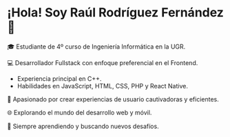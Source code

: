 # ¡Hola! Soy Raúl Rodríguez Fernández 👋

🎓 Estudiante de 4º curso de Ingeniería Informática en la UGR.

💻 Desarrollador Fullstack con enfoque preferencial en el Frontend.
   - Experiencia principal en C++.
   - Habilidades en JavaScript, HTML, CSS, PHP y React Native.

🚀 Apasionado por crear experiencias de usuario cautivadoras y eficientes.

🌐 Explorando el mundo del desarrollo web y móvil.

<!-- 👨‍💻 Actualmente trabajando en [Nombre de tu proyecto actual]. -->

🌱 Siempre aprendiendo y buscando nuevos desafíos.


<!--
**RaulRF02/RaulRF02** is a ✨ _special_ ✨ repository because its `README.md` (this file) appears on your GitHub profile.

Here are some ideas to get you started:

- 🔭 I’m currently working on ...
- 🌱 I’m currently learning ...
- 👯 I’m looking to collaborate on ...
- 🤔 I’m looking for help with ...
- 💬 Ask me about ...
- 📫 How to reach me: ...
- 😄 Pronouns: ...
- ⚡ Fun fact: ...
-->
